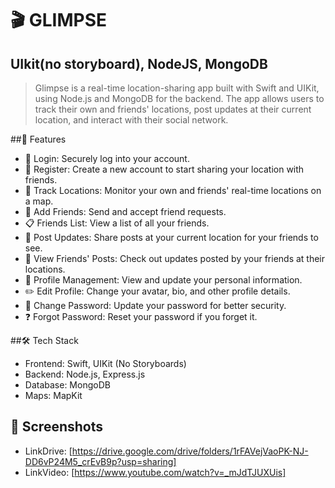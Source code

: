 # 🎬 GLIMPSE 

## UIkit(no storyboard), NodeJS, MongoDB

> Glimpse is a real-time location-sharing app built with Swift and UIKit, using Node.js and MongoDB for the backend. The app allows users to track their own and friends' locations, post updates at their current location, and interact with their social network.

##🌟 Features
- 🔑 Login: Securely log into your account.
- 📝 Register: Create a new account to start sharing your location with friends.
- 📍 Track Locations: Monitor your own and friends' real-time locations on a map.
- 🤝 Add Friends: Send and accept friend requests.
- 📋 Friends List: View a list of all your friends.
- 📝 Post Updates: Share posts at your current location for your friends to see.
- 👀 View Friends' Posts: Check out updates posted by your friends at their locations.
- 👤 Profile Management: View and update your personal information.
- ✏️ Edit Profile: Change your avatar, bio, and other profile details.
- 🔑 Change Password: Update your password for better security.
- ❓ Forgot Password: Reset your password if you forget it.

##🛠️ Tech Stack
- Frontend: Swift, UIKit (No Storyboards)
- Backend: Node.js, Express.js
- Database: MongoDB
- Maps: MapKit

## 📸 Screenshots
- LinkDrive: [https://drive.google.com/drive/folders/1rFAVejVaoPK-NJ-DD6vP24M5_crEvB9p?usp=sharing]
- LinkVideo: [https://www.youtube.com/watch?v=_mJdTJUXUis]

